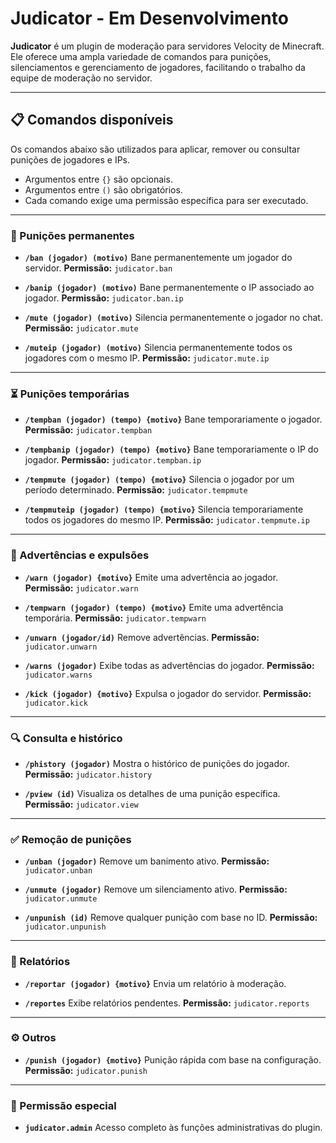# Judicator - Em Desenvolvimento

**Judicator** é um plugin de moderação para servidores Velocity de Minecraft. Ele oferece uma ampla variedade de comandos para punições, silenciamentos e gerenciamento de jogadores, facilitando o trabalho da equipe de moderação no servidor.

---

## 📋 Comandos disponíveis

Os comandos abaixo são utilizados para aplicar, remover ou consultar punições de jogadores e IPs.

* Argumentos entre `{}` são opcionais.
* Argumentos entre `()` são obrigatórios.
* Cada comando exige uma permissão específica para ser executado.

---

### 🔨 Punições permanentes

* **`/ban (jogador) (motivo)`**
  Bane permanentemente um jogador do servidor.
  **Permissão:** `judicator.ban`

* **`/banip (jogador) (motivo)`**
  Bane permanentemente o IP associado ao jogador.
  **Permissão:** `judicator.ban.ip`

* **`/mute (jogador) (motivo)`**
  Silencia permanentemente o jogador no chat.
  **Permissão:** `judicator.mute`

* **`/muteip (jogador) (motivo)`**
  Silencia permanentemente todos os jogadores com o mesmo IP.
  **Permissão:** `judicator.mute.ip`

---

### ⏳ Punições temporárias

* **`/tempban (jogador) (tempo) {motivo}`**
  Bane temporariamente o jogador.
  **Permissão:** `judicator.tempban`

* **`/tempbanip (jogador) (tempo) {motivo}`**
  Bane temporariamente o IP do jogador.
  **Permissão:** `judicator.tempban.ip`

* **`/tempmute (jogador) (tempo) {motivo}`**
  Silencia o jogador por um período determinado.
  **Permissão:** `judicator.tempmute`

* **`/tempmuteip (jogador) (tempo) {motivo}`**
  Silencia temporariamente todos os jogadores do mesmo IP.
  **Permissão:** `judicator.tempmute.ip`

---

### 🚫 Advertências e expulsões

* **`/warn (jogador) {motivo}`**
  Emite uma advertência ao jogador.
  **Permissão:** `judicator.warn`

* **`/tempwarn (jogador) (tempo) {motivo}`**
  Emite uma advertência temporária.
  **Permissão:** `judicator.tempwarn`

* **`/unwarn (jogador/id)`**
  Remove advertências.
  **Permissão:** `judicator.unwarn`

* **`/warns (jogador)`**
  Exibe todas as advertências do jogador.
  **Permissão:** `judicator.warns`

* **`/kick (jogador) {motivo}`**
  Expulsa o jogador do servidor.
  **Permissão:** `judicator.kick`

---

### 🔍 Consulta e histórico

* **`/phistory (jogador)`**
  Mostra o histórico de punições do jogador.
  **Permissão:** `judicator.history`

* **`/pview (id)`**
  Visualiza os detalhes de uma punição específica.
  **Permissão:** `judicator.view`

---

### ✅ Remoção de punições

* **`/unban (jogador)`**
  Remove um banimento ativo.
  **Permissão:** `judicator.unban`

* **`/unmute (jogador)`**
  Remove um silenciamento ativo.
  **Permissão:** `judicator.unmute`

* **`/unpunish (id)`**
  Remove qualquer punição com base no ID.
  **Permissão:** `judicator.unpunish`

---

### 📝 Relatórios

* **`/reportar (jogador) {motivo}`**
  Envia um relatório à moderação.
  
* **`/reportes`**
  Exibe relatórios pendentes.
  **Permissão:** `judicator.reports`

---

### ⚙️ Outros

* **`/punish (jogador) {motivo}`**
  Punição rápida com base na configuração.
  **Permissão:** `judicator.punish`

---

### 🔐 Permissão especial

* **`judicator.admin`**
  Acesso completo às funções administrativas do plugin.